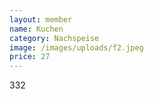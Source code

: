 ```yaml
---
layout: member
name: Kuchen
category: Nachspeise
image: /images/uploads/f2.jpeg
price: 27
---
```

3﻿32